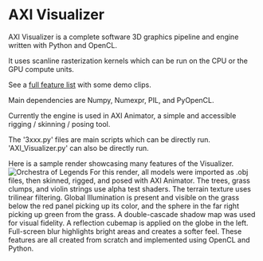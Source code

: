 # AXI Visualizer

AXI Visualizer is a complete software 3D graphics pipeline and engine written with Python and OpenCL.

It uses scanline rasterization kernels which can be run on the CPU or the GPU compute units.

See a [full feature list](http://axi.rf.gd/Visualizer/Features.html) with some demo clips.

Main dependencies are Numpy, Numexpr, PIL, and PyOpenCL.

Currently the engine is used in AXI Animator, a simple and accessible rigging / skinning / posing tool.

The '3xxx.py' files are main scripts which can be directly run.
'AXI_Visualizer.py' can also be directly run.

Here is a sample render showcasing many features of the Visualizer.
![Orchestra of Legends](https://agentxindustries.neocities.org/Backgrounds/Visualizerbg4.png)
For this render, all models were imported as .obj files, then skinned, rigged, and posed with AXI Animator. The trees, grass clumps, and violin strings use alpha test shaders. The terrain texture uses trilinear filtering. Global Illumination is present and visible on the grass below the red panel picking up its color, and the sphere in the far right picking up green from the grass. A double-cascade shadow map was used for visual fidelity. A reflection cubemap is applied on the globe in the left. Full-screen blur highlights bright areas and creates a softer feel. These features are all created from scratch and implemented using OpenCL and Python.
